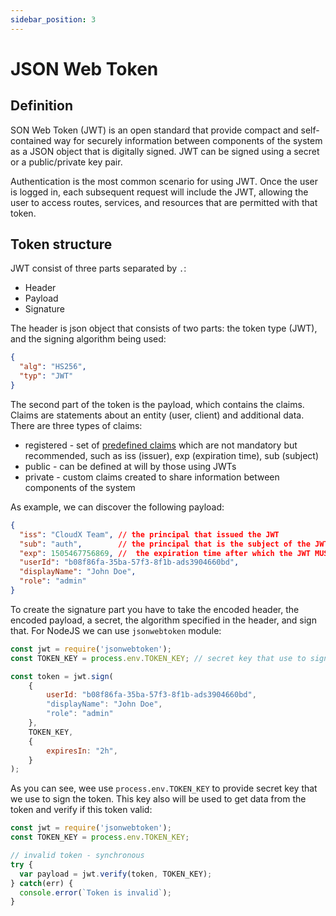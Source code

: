 ```yaml
---
sidebar_position: 3
---
```


# JSON Web Token
## Definition
SON Web Token (JWT) is an open standard that provide compact and self-contained way for securely information between components of the system as a JSON object that is digitally signed. JWT can be signed using a secret or a public/private key pair.

Authentication is the most common scenario for using JWT. Once the user is logged in, each subsequent request will include the JWT, allowing the user to access routes, services, and resources that are permitted with that token.

## Token structure
JWT consist of three parts separated by `.`:
 - Header
 - Payload
 - Signature

The header is json object that consists of two parts: the token type (JWT), and the signing algorithm being used:

```json
{
  "alg": "HS256",
  "typ": "JWT"
}
```

The second part of the token is the payload, which contains the claims. Claims are statements about an entity (user, client) and additional data. There are three types of claims: 
  - registered - set of [predefined claims](https://www.rfc-editor.org/rfc/rfc7519#section-4.1) which are not mandatory but recommended, such as iss (issuer), exp (expiration time), sub (subject)
  - public - can be defined at will by those using JWTs
  - private - custom claims created to share information between components of the system

As example, we can discover the following payload:

```json
{
  "iss": "CloudX Team", // the principal that issued the JWT
  "sub": "auth",        // the principal that is the subject of the JWT
  "exp": 1505467756869, //  the expiration time after which the JWT MUST NOT be accepted for processing
  "userId": "b08f86fa-35ba-57f3-8f1b-ads3904660bd",
  "displayName": "John Doe",
  "role": "admin"
}
````

To create the signature part you have to take the encoded header, the encoded payload, a secret, the algorithm specified in the header, and sign that. For NodeJS we can use `jsonwebtoken` module:

```js
const jwt = require('jsonwebtoken');
const TOKEN_KEY = process.env.TOKEN_KEY; // secret key that use to sign token

const token = jwt.sign(
    {
        userId: "b08f86fa-35ba-57f3-8f1b-ads3904660bd",
        "displayName": "John Doe",
        "role": "admin"
    },
    TOKEN_KEY,
    {
        expiresIn: "2h",
    }
);

```

As you can see, wee use `process.env.TOKEN_KEY` to provide secret key that we use to sign the token. This key also will be used to get data from the token and verify if this token valid:
```js
const jwt = require('jsonwebtoken');
const TOKEN_KEY = process.env.TOKEN_KEY; 

// invalid token - synchronous
try {
  var payload = jwt.verify(token, TOKEN_KEY);
} catch(err) {
  console.error(`Token is invalid`);
}
```
